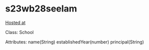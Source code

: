 # s23wb28seelam
[Hosted at](https://s23wb28seelam.onrender.com)

Class: School

Attributes:
name(String)
establishedYear(number)
principal(String)